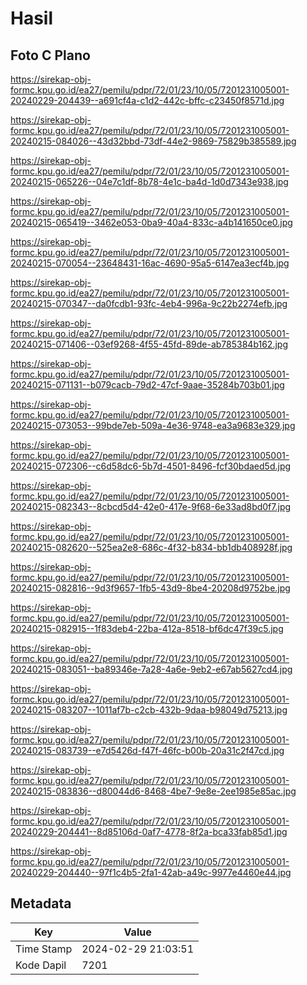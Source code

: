 # Hasil

## Foto C Plano

https://sirekap-obj-formc.kpu.go.id/ea27/pemilu/pdpr/72/01/23/10/05/7201231005001-20240229-204439--a691cf4a-c1d2-442c-bffc-c23450f8571d.jpg

https://sirekap-obj-formc.kpu.go.id/ea27/pemilu/pdpr/72/01/23/10/05/7201231005001-20240215-084026--43d32bbd-73df-44e2-9869-75829b385589.jpg

https://sirekap-obj-formc.kpu.go.id/ea27/pemilu/pdpr/72/01/23/10/05/7201231005001-20240215-065226--04e7c1df-8b78-4e1c-ba4d-1d0d7343e938.jpg

https://sirekap-obj-formc.kpu.go.id/ea27/pemilu/pdpr/72/01/23/10/05/7201231005001-20240215-065419--3462e053-0ba9-40a4-833c-a4b141650ce0.jpg

https://sirekap-obj-formc.kpu.go.id/ea27/pemilu/pdpr/72/01/23/10/05/7201231005001-20240215-070054--23648431-16ac-4690-95a5-6147ea3ecf4b.jpg

https://sirekap-obj-formc.kpu.go.id/ea27/pemilu/pdpr/72/01/23/10/05/7201231005001-20240215-070347--da0fcdb1-93fc-4eb4-996a-9c22b2274efb.jpg

https://sirekap-obj-formc.kpu.go.id/ea27/pemilu/pdpr/72/01/23/10/05/7201231005001-20240215-071406--03ef9268-4f55-45fd-89de-ab785384b162.jpg

https://sirekap-obj-formc.kpu.go.id/ea27/pemilu/pdpr/72/01/23/10/05/7201231005001-20240215-071131--b079cacb-79d2-47cf-9aae-35284b703b01.jpg

https://sirekap-obj-formc.kpu.go.id/ea27/pemilu/pdpr/72/01/23/10/05/7201231005001-20240215-073053--99bde7eb-509a-4e36-9748-ea3a9683e329.jpg

https://sirekap-obj-formc.kpu.go.id/ea27/pemilu/pdpr/72/01/23/10/05/7201231005001-20240215-072306--c6d58dc6-5b7d-4501-8496-fcf30bdaed5d.jpg

https://sirekap-obj-formc.kpu.go.id/ea27/pemilu/pdpr/72/01/23/10/05/7201231005001-20240215-082343--8cbcd5d4-42e0-417e-9f68-6e33ad8bd0f7.jpg

https://sirekap-obj-formc.kpu.go.id/ea27/pemilu/pdpr/72/01/23/10/05/7201231005001-20240215-082620--525ea2e8-686c-4f32-b834-bb1db408928f.jpg

https://sirekap-obj-formc.kpu.go.id/ea27/pemilu/pdpr/72/01/23/10/05/7201231005001-20240215-082816--9d3f9657-1fb5-43d9-8be4-20208d9752be.jpg

https://sirekap-obj-formc.kpu.go.id/ea27/pemilu/pdpr/72/01/23/10/05/7201231005001-20240215-082915--1f83deb4-22ba-412a-8518-bf6dc47f39c5.jpg

https://sirekap-obj-formc.kpu.go.id/ea27/pemilu/pdpr/72/01/23/10/05/7201231005001-20240215-083051--ba89346e-7a28-4a6e-9eb2-e67ab5627cd4.jpg

https://sirekap-obj-formc.kpu.go.id/ea27/pemilu/pdpr/72/01/23/10/05/7201231005001-20240215-083207--1011af7b-c2cb-432b-9daa-b98049d75213.jpg

https://sirekap-obj-formc.kpu.go.id/ea27/pemilu/pdpr/72/01/23/10/05/7201231005001-20240215-083739--e7d5426d-f47f-46fc-b00b-20a31c2f47cd.jpg

https://sirekap-obj-formc.kpu.go.id/ea27/pemilu/pdpr/72/01/23/10/05/7201231005001-20240215-083836--d80044d6-8468-4be7-9e8e-2ee1985e85ac.jpg

https://sirekap-obj-formc.kpu.go.id/ea27/pemilu/pdpr/72/01/23/10/05/7201231005001-20240229-204441--8d85106d-0af7-4778-8f2a-bca33fab85d1.jpg

https://sirekap-obj-formc.kpu.go.id/ea27/pemilu/pdpr/72/01/23/10/05/7201231005001-20240229-204440--97f1c4b5-2fa1-42ab-a49c-9977e4460e44.jpg


## Metadata

| Key        | Value               |
| ---------- | ------------------- |
| Time Stamp | 2024-02-29 21:03:51 |
| Kode Dapil | 7201                |



